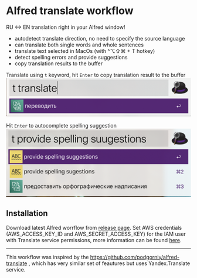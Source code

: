 # Alfred translate workflow

RU <-> EN translation right in your Alfred window!
 - autodetect translate direction, no need to specify the source language
 - can translate both single words and whole sentences
 - translate text selected in MacOs (with ^⌥⇧⌘ + T hotkey)
 - detect spelling errors and provide suggestions
 - copy translation results to the buffer


Translate using `t` keyword, hit `Enter` to copy translation result to the buffer
![](screenshots/simple_translate.png)

Hit `Enter` to autocomplete spelling suggestion
![](screenshots/spelling.png)
## Installation
Download latest Alfred worrflow from [release page](https://github.com/toshyak/translate/releases). Set AWS credentials (AWS_ACCESS_KEY_ID and AWS_SECRET_ACCESS_KEY) for the IAM user with Translate service permissions, more information can be found [here](https://docs.aws.amazon.com/general/latest/gr/aws-sec-cred-types.html#access-keys-and-secret-access-keys).

---
This workflow was inspired by the https://github.com/podgorniy/alfred-translate , which has very similar set of feautures but uses Yandex.Translate service.